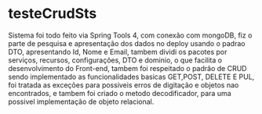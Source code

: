 # testeCrudSts

Sistema foi todo feito via Spring Tools 4, com conexão com mongoDB, fiz o parte de pesquisa e apresentação dos dados no deploy usando o padrao DTO,
apresentando Id, Nome e Email, tambem dividi os pacotes por serviços, recursos, configurações, DTO e dominio, o que facilita o desenvolvimento do Front-end,
tambem foi respeitado o padrão de CRUD sendo implementado as funcionalidades basicas GET,POST, DELETE E PUL,
foi tratada as exceções para possiveis erros de digitação e objetos nao encontrados, e tambem foi criado o metodo decodificador, para uma possivel implementação de objeto relacional.

